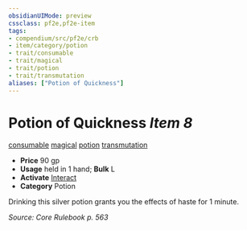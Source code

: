 ```yaml
---
obsidianUIMode: preview
cssclass: pf2e,pf2e-item
tags:
- compendium/src/pf2e/crb
- item/category/potion
- trait/consumable
- trait/magical
- trait/potion
- trait/transmutation
aliases: ["Potion of Quickness"]
---
```

# Potion of Quickness *Item 8*  
[consumable](../../../Rules/traits/consumable.md)  [magical](../../../Rules/traits/magical.md)  [potion](../../../Rules/traits/potion.md)  [transmutation](../../../Rules/traits/transmutation.md)  

- **Price** 90 gp
- **Usage** held in 1 hand; **Bulk** L
- **Activate** [Interact](../../../Rules/actions/interact.md)
- **Category** Potion

Drinking this silver potion grants you the effects of haste for 1 minute.

*Source: Core Rulebook p. 563*